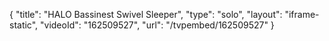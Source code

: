 {
    "title": "HALO Bassinest Swivel Sleeper",
    "type": "solo",
    "layout": "iframe-static",
    "videoId": "162509527",
    "url": "\/tvpembed\/162509527"
}